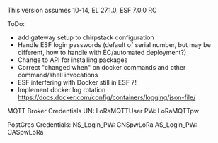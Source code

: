 This version assumes 10-14, EL 27.1.0, ESF 7.0.0 RC

ToDo:
* add gateway setup to chirpstack configuration
* Handle ESF login passwords (default of serial number, but may be different, how to handle with EC/automated deployment?)
* Change to API for installing packages
* Correct "changed when" on docker commands and other command/shell invocations  
* ESF interfering with Docker still in ESF 7!
* Implement docker log rotation https://docs.docker.com/config/containers/logging/json-file/

MQTT Broker Credentials
UN: LoRaMQTTUser
PW: LoRaMQTTpw

PostGres Credentials:
NS_Login_PW: CNSpwLoRa
AS_Login_PW: CASpwLoRa